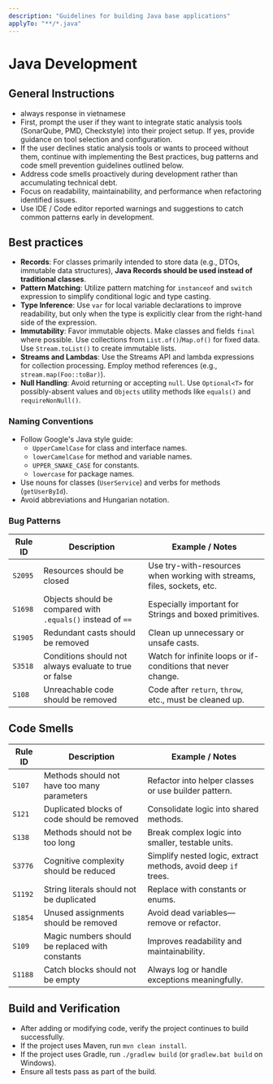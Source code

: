 ```yaml
---
description: "Guidelines for building Java base applications"
applyTo: "**/*.java"
---
```


# Java Development

## General Instructions

- always response in vietnamese
- First, prompt the user if they want to integrate static analysis tools (SonarQube, PMD, Checkstyle)
  into their project setup. If yes, provide guidance on tool selection and configuration.
- If the user declines static analysis tools or wants to proceed without them, continue with implementing the Best practices, bug patterns and code smell prevention guidelines outlined below.
- Address code smells proactively during development rather than accumulating technical debt.
- Focus on readability, maintainability, and performance when refactoring identified issues.
- Use IDE / Code editor reported warnings and suggestions to catch common patterns early in development.

## Best practices

- **Records**: For classes primarily intended to store data (e.g., DTOs, immutable data structures), **Java Records should be used instead of traditional classes**.
- **Pattern Matching**: Utilize pattern matching for `instanceof` and `switch` expression to simplify conditional logic and type casting.
- **Type Inference**: Use `var` for local variable declarations to improve readability, but only when the type is explicitly clear from the right-hand side of the expression.
- **Immutability**: Favor immutable objects. Make classes and fields `final` where possible. Use collections from `List.of()`/`Map.of()` for fixed data. Use `Stream.toList()` to create immutable lists.
- **Streams and Lambdas**: Use the Streams API and lambda expressions for collection processing. Employ method references (e.g., `stream.map(Foo::toBar)`).
- **Null Handling**: Avoid returning or accepting `null`. Use `Optional<T>` for possibly-absent values and `Objects` utility methods like `equals()` and `requireNonNull()`.

### Naming Conventions

- Follow Google's Java style guide:
  - `UpperCamelCase` for class and interface names.
  - `lowerCamelCase` for method and variable names.
  - `UPPER_SNAKE_CASE` for constants.
  - `lowercase` for package names.
- Use nouns for classes (`UserService`) and verbs for methods (`getUserById`).
- Avoid abbreviations and Hungarian notation.

### Bug Patterns

| Rule ID | Description                                                 | Example / Notes                                                        |
| ------- | ----------------------------------------------------------- | ---------------------------------------------------------------------- |
| `S2095` | Resources should be closed                                  | Use try-with-resources when working with streams, files, sockets, etc. |
| `S1698` | Objects should be compared with `.equals()` instead of `==` | Especially important for Strings and boxed primitives.                 |
| `S1905` | Redundant casts should be removed                           | Clean up unnecessary or unsafe casts.                                  |
| `S3518` | Conditions should not always evaluate to true or false      | Watch for infinite loops or if-conditions that never change.           |
| `S108`  | Unreachable code should be removed                          | Code after `return`, `throw`, etc., must be cleaned up.                |

## Code Smells

| Rule ID | Description                                     | Example / Notes                                                |
| ------- | ----------------------------------------------- | -------------------------------------------------------------- |
| `S107`  | Methods should not have too many parameters     | Refactor into helper classes or use builder pattern.           |
| `S121`  | Duplicated blocks of code should be removed     | Consolidate logic into shared methods.                         |
| `S138`  | Methods should not be too long                  | Break complex logic into smaller, testable units.              |
| `S3776` | Cognitive complexity should be reduced          | Simplify nested logic, extract methods, avoid deep `if` trees. |
| `S1192` | String literals should not be duplicated        | Replace with constants or enums.                               |
| `S1854` | Unused assignments should be removed            | Avoid dead variables—remove or refactor.                       |
| `S109`  | Magic numbers should be replaced with constants | Improves readability and maintainability.                      |
| `S1188` | Catch blocks should not be empty                | Always log or handle exceptions meaningfully.                  |

## Build and Verification

- After adding or modifying code, verify the project continues to build successfully.
- If the project uses Maven, run `mvn clean install`.
- If the project uses Gradle, run `./gradlew build` (or `gradlew.bat build` on Windows).
- Ensure all tests pass as part of the build.
